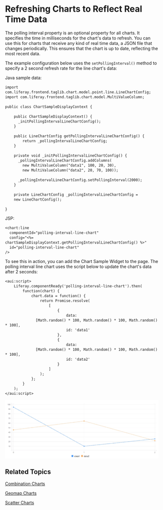# Refreshing Charts to Reflect Real Time Data [](id=refreshing-charts-to-reflect-real-time-data)

The polling interval property is an optional property for all charts. It 
specifies the time in milliseconds for the chart's data to refresh. You can 
use this for charts that receive any kind of real time data,  a JSON file that
changes periodically. This ensures that the chart is up to date, reflecting the
most recent data. 

The example configuration below uses the `setPollingInterval()` method to 
specify a 2 second refresh rate for the line chart's data:

Java sample data:

    import com.liferay.frontend.taglib.chart.model.point.line.LineChartConfig;
    import com.liferay.frontend.taglib.chart.model.MultiValueColumn;

    public class ChartSampleDisplayContext {

        public ChartSampleDisplayContext() {
          _initPollingIntervalLineChartConfig();
        }

        public LineChartConfig getPollingIntervalLineChartConfig() {
      		return _pollingIntervalLineChartConfig;
      	}

        private void _initPollingIntervalLineChartConfig() {
          _pollingIntervalLineChartConfig.addColumns(
            new MultiValueColumn("data1", 100, 20, 30),
            new MultiValueColumn("data2", 20, 70, 100));
        
          _pollingIntervalLineChartConfig.setPollingInterval(2000);
        }
        
        private LineChartConfig _pollingIntervalLineChartConfig = 
        new LineChartConfig();

    }

JSP:

    <chart:line
      componentId="polling-interval-line-chart"
      config="<%= chartSampleDisplayContext.getPollingIntervalLineChartConfig() %>"
      id="polling-interval-line-chart"
    />

To see this in action, you can add the Chart Sample Widget to the page. The 
polling interval line chart uses the script below to update the chart's data 
after 2 seconds: 

    <aui:script>
    	Liferay.componentReady('polling-interval-line-chart').then(
    		function(chart) {
    			chart.data = function() {
    				return Promise.resolve(
    					[
    						{
    							data: 
                  [Math.random() * 100, Math.random() * 100, Math.random() * 100],
    							id: 'data1'
    						},
    						{
    							data: 
                  [Math.random() * 100, Math.random() * 100, Math.random() * 100],
    							id: 'data2'
    						}
    					]
    				);
    			};
    		}
    	);
    </aui:script>

![Figure 1: The polling interval property lets you refresh charts at a given interval to reflect real time data.](../../../images/chart-polling-interval.gif)

## Related Topics [](id=related-topics)

[Combination Charts](/develop/tutorials/-/knowledge_base/7-1/combination-charts)

[Geomap Charts](/develop/tutorials/-/knowledge_base/7-1/geomap-charts)

[Scatter Charts](/develop/tutorials/-/knowledge_base/7-1/scatter-charts)
